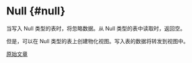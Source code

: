 # Null {#null}

当写入 Null 类型的表时，将忽略数据。从 Null 类型的表中读取时，返回空。

但是，可以在 Null 类型的表上创建物化视图。写入表的数据将转发到视图中。

[原始文章](https://clickhouse.com/docs/en/operations/table_engines/null/) <!--hide-->
